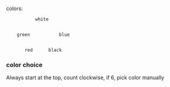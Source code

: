 colors:
```
           white


    green           blue


       red      black
```

### color choice
Always start at the top, count clockwise, if 6, pick color manually
